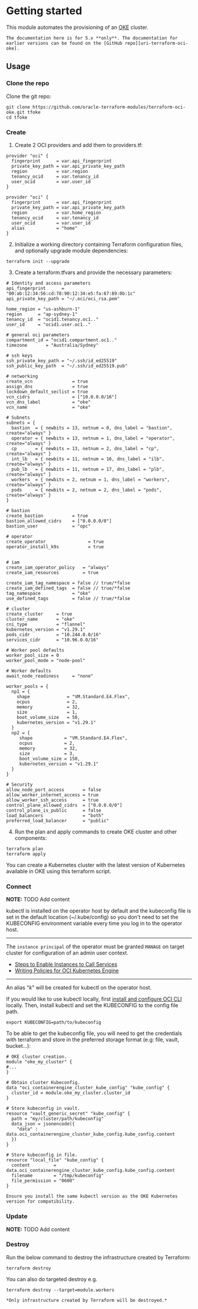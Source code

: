 # Getting started

[uri-oci-cli]: https://docs.oracle.com/en-us/iaas/Content/API/Concepts/cliconcepts.htm#Command_Line_Interface_CLI
[uri-oci-oke]: https://docs.oracle.com/en-us/iaas/Content/ContEng/home.htm#top
[uri-terraform-oci-oke]: https://github.com/oracle-terraform-modules/terraform-oci-oke
[uri-terraform-options]: ./inputs_submodule.html#cluster

This module automates the provisioning of an [OKE][uri-oci-oke] cluster.

```admonish notice
The documentation here is for 5.x **only**. The documentation for earlier versions can be found on the [GitHub repo][uri-terraform-oci-oke].
```

## Usage

### Clone the repo

Clone the git repo:

```
git clone https://github.com/oracle-terraform-modules/terraform-oci-oke.git tfoke
cd tfoke
```

### Create

1. Create 2 OCI providers and add them to providers.tf:

```
provider "oci" {
  fingerprint      = var.api_fingerprint
  private_key_path = var.api_private_key_path
  region           = var.region
  tenancy_ocid     = var.tenancy_id
  user_ocid        = var.user_id
}

provider "oci" {
  fingerprint      = var.api_fingerprint
  private_key_path = var.api_private_key_path
  region           = var.home_region
  tenancy_ocid     = var.tenancy_id
  user_ocid        = var.user_id
  alias            = "home"
}
```

2. Initialize a working directory containing Terraform configuration files, and optionally upgrade module dependencies:
```
terraform init --upgrade
```

3. Create a terraform.tfvars and provide the necessary parameters:

```
# Identity and access parameters
api_fingerprint      = "00:ab:12:34:56:cd:78:90:12:34:e5:fa:67:89:0b:1c"
api_private_key_path = "~/.oci/oci_rsa.pem"

home_region = "us-ashburn-1"
region      = "ap-sydney-1"
tenancy_id  = "ocid1.tenancy.oc1.."
user_id     = "ocid1.user.oc1.."

# general oci parameters
compartment_id = "ocid1.compartment.oc1.."
timezone       = "Australia/Sydney"

# ssh keys
ssh_private_key_path = "~/.ssh/id_ed25519"
ssh_public_key_path  = "~/.ssh/id_ed25519.pub"

# networking
create_vcn               = true
assign_dns               = true
lockdown_default_seclist = true
vcn_cidrs                = ["10.0.0.0/16"]
vcn_dns_label            = "oke"
vcn_name                 = "oke"

# Subnets
subnets = {
  bastion  = { newbits = 13, netnum = 0, dns_label = "bastion", create="always" }
  operator = { newbits = 13, netnum = 1, dns_label = "operator", create="always" }
  cp       = { newbits = 13, netnum = 2, dns_label = "cp", create="always" }
  int_lb   = { newbits = 11, netnum = 16, dns_label = "ilb", create="always" }
  pub_lb   = { newbits = 11, netnum = 17, dns_label = "plb", create="always" }
  workers  = { newbits = 2, netnum = 1, dns_label = "workers", create="always" }
  pods     = { newbits = 2, netnum = 2, dns_label = "pods", create="always" }
}

# bastion
create_bastion           = true
bastion_allowed_cidrs    = ["0.0.0.0/0"]
bastion_user             = "opc"

# operator
create_operator                = true
operator_install_k9s           = true


# iam
create_iam_operator_policy   = "always"
create_iam_resources         = true

create_iam_tag_namespace = false // true/*false
create_iam_defined_tags  = false // true/*false
tag_namespace            = "oke"
use_defined_tags         = false // true/*false

# cluster
create_cluster     = true
cluster_name       = "oke"
cni_type           = "flannel"
kubernetes_version = "v1.29.1"
pods_cidr          = "10.244.0.0/16"
services_cidr      = "10.96.0.0/16"

# Worker pool defaults
worker_pool_size = 0
worker_pool_mode = "node-pool"

# Worker defaults
await_node_readiness     = "none"

worker_pools = {
  np1 = {
    shape              = "VM.Standard.E4.Flex",
    ocpus              = 2,
    memory             = 32,
    size               = 1,
    boot_volume_size   = 50,
    kubernetes_version = "v1.29.1"
  }
  np2 = {
     shape            = "VM.Standard.E4.Flex",
     ocpus            = 2,
     memory           = 32,
     size             = 3,
     boot_volume_size = 150,
     kubernetes_version = "v1.29.1"
  }
}

# Security
allow_node_port_access       = false
allow_worker_internet_access = true
allow_worker_ssh_access      = true
control_plane_allowed_cidrs  = ["0.0.0.0/0"]
control_plane_is_public      = false
load_balancers               = "both"
preferred_load_balancer      = "public"

```

4. Run the plan and apply commands to create OKE cluster and other components:
```
terraform plan
terraform apply
```

You can create a Kubernetes cluster with the latest version of Kubernetes available in OKE using this terraform script.

### Connect

**NOTE:** TODO Add content

kubectl is installed on the operator host by default and the kubeconfig file is set in the default location (~/.kube/config) so you don't need to set the KUBECONFIG environment variable every time you log in to the operator host. 

****
The `instance principal` of the operator must be granted `MANAGE` on target cluster for configuration of an admin user context.
* [Steps to Enable Instances to Call Services](https://docs.oracle.com/en-us/iaas/Content/Identity/Tasks/callingservicesfrominstances.htm#setup)
* [Writing Policies for OCI Kubernetes Engine](https://docs.oracle.com/en-us/iaas/Content/Identity/Reference/contengpolicyreference.htm)
****

An alias "*k*" will be created for kubectl on the operator host. 

If you would like to use kubectl locally, first [install and configure OCI CLI][uri-oci-cli] locally. Then, install kubectl and set the KUBECONFIG to the config file path.

```
export KUBECONFIG=path/to/kubeconfig
```

To be able to get the kubeconfig file, you will need to get the credentials with terraform and store in the preferred storage format (e.g: file, vault, bucket...):
```
# OKE cluster creation.
module "oke_my_cluster" {
#...
}

# Obtain cluster Kubeconfig.
data "oci_containerengine_cluster_kube_config" "kube_config" {
  cluster_id = module.oke_my_cluster.cluster_id
}

# Store kubeconfig in vault.
resource "vault_generic_secret" "kube_config" {
  path = "my/cluster/path/kubeconfig"
  data_json = jsonencode({
    "data" : data.oci_containerengine_cluster_kube_config.kube_config.content
  })
}

# Store kubeconfig in file.
resource "local_file" "kube_config" {
  content         = data.oci_containerengine_cluster_kube_config.kube_config.content
  filename        = "/tmp/kubeconfig"
  file_permission = "0600"
}
```

```admonish tip
Ensure you install the same kubectl version as the OKE Kubernetes version for compatibility.
```

### Update

**NOTE:** TODO Add content

### Destroy

Run the below command to destroy the infrastructure created by Terraform:

```
terraform destroy
```

You can also do targeted destroy e.g.

```
terraform destroy --target=module.workers
```

```admonish notice
*Only infrastructure created by Terraform will be destroyed.*
```
